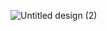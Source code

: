![Untitled design (2)](https://github.com/zcvnt/zcvnt/assets/152279857/8c21e0ca-225c-4668-9dc3-3d380e8cfbd0)
